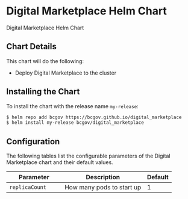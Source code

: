 # Digital Marketplace Helm Chart

Digital Marketplace Helm Chart

## Chart Details

This chart will do the following:

* Deploy Digital Marketplace to the cluster

## Installing the Chart

To install the chart with the release name `my-release`:

```bash
$ helm repo add bcgov https://bcgov.github.io/digital_marketplace
$ helm install my-release bcgov/digital_marketplace
```

## Configuration

The following tables list the configurable parameters of the Digital Marketplace chart and their default values.



| Parameter                         | Description                          | Default                                   |
| --------------------------------- | ------------------------------------ | ----------------------------------------- |
| `replicaCount    `                | How many pods to start up            | 1                                         |
